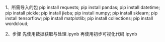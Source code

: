 1、所需导入的包
  pip install requests;
  pip install pandas;
  pip install datetime;
  pip install pickle;
  pip install jieba;
  pip install numpy;
  pip install sklearn;
  pip install tensorflow;
  pip install matplotlib;
  pip install collections;
  pip install wordcloud;

2、步骤
  先使用数据获取与处理.ipynb
  再使用初步可视化代码.ipynb

